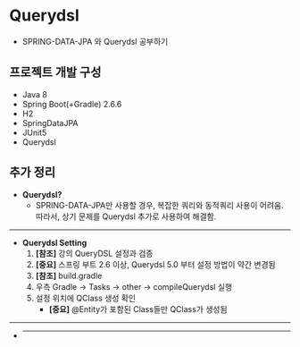 # Querydsl
- SPRING-DATA-JPA 와 Querydsl 공부하기 

## 프로젝트 개발 구성
- Java 8
- Spring Boot(+Gradle) 2.6.6
- H2
- SpringDataJPA
- JUnit5
- Querydsl

## 추가 정리
- **Querydsl?**
  - SPRING-DATA-JPA만 사용할 경우, 복잡한 쿼리와 동적쿼리 사용이 어려움.  
    따라서, 상기 문제를 Querydsl 추가로 사용하여 해결함.
------------
- **Querydsl Setting**
  1. **[참조]** 강의 QueryDSL 설정과 검증
  2. **[중요]** 스프링 부트 2.6 이상, Querydsl 5.0 부터 설정 방법이 약간 변경됨
  3. **[참조]** build.gradle 
  4. 우측 Gradle -> Tasks -> other -> compileQuerydsl 실행
  5. 설정 위치에 QClass 생성 확인
     - **[중요]** @Entity가 포함된 Class들만 QClass가 생성됨
------------
  - ** **
     
